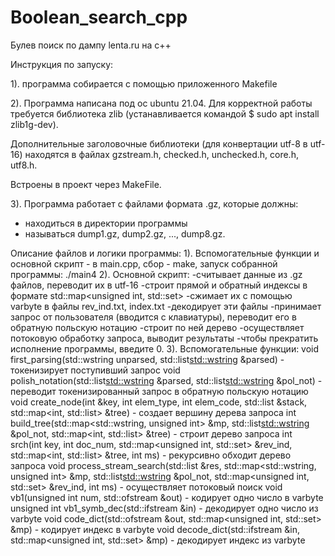 # Boolean_search_cpp
Булев поиск по дампу lenta.ru на c++

Инструкция по запуску:

1). программа собирается с помощью приложенного Makefile

2). Программа написана под ос ubuntu 21.04. Для корректной работы требуется библиотека zlib (устанавливается командой $ sudo apt install zlib1g-dev). 

Дополнительные заголовочные библиотеки (для конвертации utf-8 в utf-16) находятся в файлах gzstream.h, checked.h, unchecked.h, core.h, utf8.h. 

Встроены в проект через MakeFile.

3). Программа работает с файлами формата .gz, которые должны:
- находиться в директории программы
- называться dump1.gz, dump2.gz, ..., dump8.gz.

Описание файлов и логики программы:
1). Вспомогательные функции и основной скрипт - в main.cpp, сбор - make, запуск собранной программы: ./main4
2). Основной скрипт:
-считывает данные из .gz файлов, переводит их в utf-16
-строит прямой и обратный индексы в формате std::map<unsigned int, std::set<unsigned int>>
-сжимает их с помощью varbyte в файлы rev_ind.txt, index.txt
-декодирует эти файлы
-принимает запрос от пользователя (вводится с клавиатуры), переводит его в обратную польскую нотацию
-строит по ней дерево
-осуществляет потоковую обработку запроса, выводит результаты
-чтобы прекратить исполнение программы, введите 0.
3). Вспомогательные функции:
void first_parsing(std::wstring unparsed, std::list<std::wstring> &parsed) - токенизирует поступивший запрос
void polish_notation(std::list<std::wstring> &parsed, std::list<std::wstring> &pol_not) - переводит токенизированный запрос в обратную польскую нотацию
void create_node(int &key, int elem_type, int elem_code, std::list<int> &stack, std::map<int, std::list<int>> &tree) - создает вершину дерева запроса
int build_tree(std::map<std::wstring, unsigned int> &mp, std::list<std::wstring> &pol_not, std::map<int, std::list<int>> &tree) - строит дерево запроса
int srch(int key, int doc_num, std::map<unsigned int, std::set<unsigned int>> &rev_ind, std::map<int, std::list<int>> &tree, int ms) - рекурсивно обходит дерево запроса
void process_stream_search(std::list<int> &res, std::map<std::wstring, unsigned int> &mp, 
                                                std::list<std::wstring> &pol_not, 
                                                std::map<unsigned int, 
                                                std::set<unsigned int>> &rev_ind, int ms) - осуществляет потоковый поиск
void vb1(unsigned int num, std::ofstream &out) - кодирует одно число в varbyte
unsigned int vb1_symb_dec(std::ifstream &in) - декодирует одно число из varbyte
void code_dict(std::ofstream &out, std::map<unsigned int, std::set<unsigned int>> &mp) - кодирует индекс в varbyte
void decode_dict(std::ifstream &in, std::map<unsigned int, std::set<unsigned int>> &mp) - декодирует индекс из varbyte








